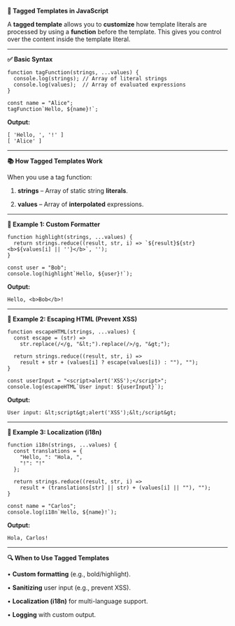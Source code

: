 **📌 Tagged Templates in JavaScript**

  

A **tagged template** allows you to **customize** how template literals are processed by using a **function** before the template. This gives you control over the content inside the template literal.

---

**✅ Basic Syntax**

```
function tagFunction(strings, ...values) {
  console.log(strings); // Array of literal strings
  console.log(values);  // Array of evaluated expressions
}

const name = "Alice";
tagFunction`Hello, ${name}!`;
```

**Output:**

```
[ 'Hello, ', '!' ]
[ 'Alice' ]
```

  

---

**📚 How Tagged Templates Work**

  

When you use a tag function:

1. **strings** – Array of static string **literals**.

2. **values** – Array of **interpolated** expressions.

---

**🎯 Example 1: Custom Formatter**

```
function highlight(strings, ...values) {
  return strings.reduce((result, str, i) => `${result}${str}<b>${values[i] || ''}</b>`, '');
}

const user = "Bob";
console.log(highlight`Hello, ${user}!`);
```

**Output:**

```
Hello, <b>Bob</b>!
```

  

---

**🎯 Example 2: Escaping HTML (Prevent XSS)**

```
function escapeHTML(strings, ...values) {
  const escape = (str) =>
    str.replace(/</g, "&lt;").replace(/>/g, "&gt;");

  return strings.reduce((result, str, i) =>
    result + str + (values[i] ? escape(values[i]) : ""), "");
}

const userInput = "<script>alert('XSS');</script>";
console.log(escapeHTML`User input: ${userInput}`);
```

**Output:**

```
User input: &lt;script&gt;alert('XSS');&lt;/script&gt;
```

  

---

**🎯 Example 3: Localization (i18n)**

```
function i18n(strings, ...values) {
  const translations = {
    "Hello, ": "Hola, ",
    "!": "!"
  };

  return strings.reduce((result, str, i) =>
    result + (translations[str] || str) + (values[i] || ""), "");
}

const name = "Carlos";
console.log(i18n`Hello, ${name}!`);
```

**Output:**

```
Hola, Carlos!
```

  

---

**🔍 When to Use Tagged Templates**

• **Custom formatting** (e.g., bold/highlight).

• **Sanitizing** user input (e.g., prevent XSS).

• **Localization (i18n)** for multi-language support.

• **Logging** with custom output.
